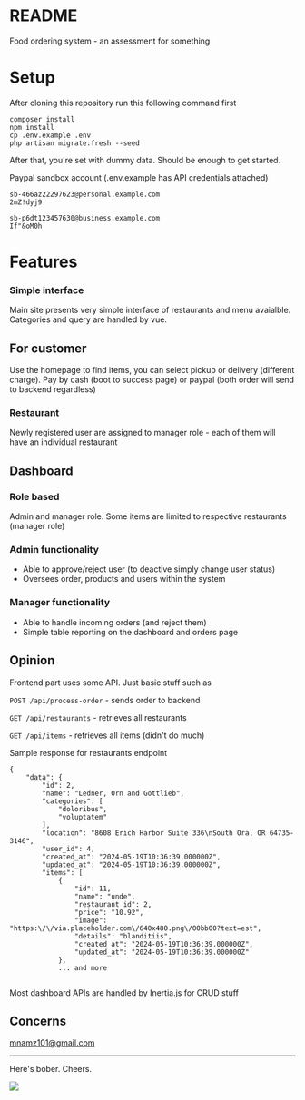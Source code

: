 # README #

Food ordering system - an assessment for something

# Setup
After cloning this repository run this following command first

```
composer install
npm install
cp .env.example .env
php artisan migrate:fresh --seed
``` 

After that, you're set with dummy data. Should be enough to get started.

Paypal sandbox account (.env.example has API credentials attached)

```
sb-466az22297623@personal.example.com
2mZ!dyj9
```
```
sb-p6dt123457630@business.example.com
If"&oM0h
```
# Features

### Simple interface
Main site presents very simple interface of restaurants and menu avaialble. Categories and query are handled by vue.

## For customer
Use the homepage to find items, you can select pickup or delivery (different charge). Pay by cash (boot to success page) or paypal (both order will send to backend regardless)

### Restaurant
Newly registered user are assigned to manager role - each of them will have an individual restaurant

## Dashboard 

### Role based
Admin and manager role. Some items are limited to respective restaurants (manager role)

### Admin functionality
- Able to approve/reject user (to deactive simply change user status)
- Oversees order, products and users within the system

### Manager functionality
- Able to handle incoming orders (and reject them)
- Simple table reporting on the dashboard and orders page

## Opinion
Frontend part uses some API. Just basic stuff such as

`POST /api/process-order` - sends order to backend

`GET /api/restaurants` - retrieves all restaurants

`GET /api/items` - retrieves all items (didn't do much)

Sample response for restaurants endpoint
```
{
	"data": {
		"id": 2,
		"name": "Ledner, Orn and Gottlieb",
		"categories": [
			"doloribus",
			"voluptatem"
		],
		"location": "8608 Erich Harbor Suite 336\nSouth Ora, OR 64735-3146",
		"user_id": 4,
		"created_at": "2024-05-19T10:36:39.000000Z",
		"updated_at": "2024-05-19T10:36:39.000000Z",
		"items": [
			{
				"id": 11,
				"name": "unde",
				"restaurant_id": 2,
				"price": "10.92",
				"image": "https:\/\/via.placeholder.com\/640x480.png\/00bb00?text=est",
				"details": "blanditiis",
				"created_at": "2024-05-19T10:36:39.000000Z",
				"updated_at": "2024-05-19T10:36:39.000000Z"
			},
            ... and more
            
```
Most dashboard APIs are handled by Inertia.js for CRUD stuff

## Concerns

mnamz101@gmail.com

____
Here's bober. Cheers.

![](https://media1.tenor.com/m/fF4sTbrZvnsAAAAd/bober-kurwa.gif)


